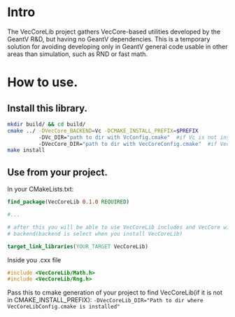 # Intro
  The VecCoreLib project gathers VecCore-based utilities developed by the GeantV R&D, but having no GeantV dependencies. This is a temporary solution for avoiding developing only in GeantV general code usable in other areas than simulation, such as RND or fast math.
  

# How to use.

## Install this library.

```bash
mkdir build/ && cd build/
cmake ../ -DVecCore_BACKEND=Vc -DCMAKE_INSTALL_PREFIX=$PREFIX 
          -DVc_DIR="path to dir with VcConfig.cmake"  #if Vc is not installed inside prefix
          -DVecCore_DIR="path to dir with VecCoreConfig.cmake"  #if VecCore is not installed inside prefix
make install
```

## Use from your project.

In your CMakeLists.txt:
```cmake
find_package(VecCoreLib 0.1.0 REQUIRED)

#...

# after this you will be able to use VecCoreLib includes and VecCore with correct 
# backend(backend is select when you install VecCoreLib)

target_link_libraries(YOUR_TARGET VecCoreLib)
```

Inside you .cxx file 
```cpp
#include <VecCoreLib/Math.h>
#include <VecCoreLib/Rng.h>
```

Pass this to cmake generation of your project to find VecCoreLib(if it is not in CMAKE_INSTALL_PREFIX):
`-DVecCoreLib_DIR="Path to dir where VecCoreLibConfig.cmake is installed"`
